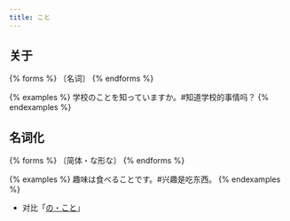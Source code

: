 ```yaml
---
title: こと
---
```


## 关于

{% forms %}
〔名词〕
{% endforms %}

{% examples %}
学校のことを知っていますか。#知道学校的事情吗？
{% endexamples %}

## 名词化

{% forms %}
〔简体・な形な〕
{% endforms %}

{% examples %}
趣味は食べることです。#兴趣是吃东西。
{% endexamples %}

- 对比「[の・こと](/grammar-diff/no-koto#名词化)」
